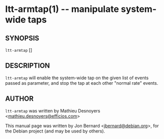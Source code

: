 ltt-armtap(1) -- manipulate system-wide taps
============================================

## SYNOPSIS

`ltt-armtap` [<events>]

## DESCRIPTION

`ltt-armtap` will enable the system-wide tap on the given list of events
passed as parameter, and stop the tap at each other "normal rate" events.

## AUTHOR

`ltt-armtap` was written by Mathieu Desnoyers
&lt;mathieu.desnoyers@efficios.com&gt;

This manual page was written by Jon Bernard &lt;jbernard@debian.org&gt;, for
the Debian project (and may be used by others).
